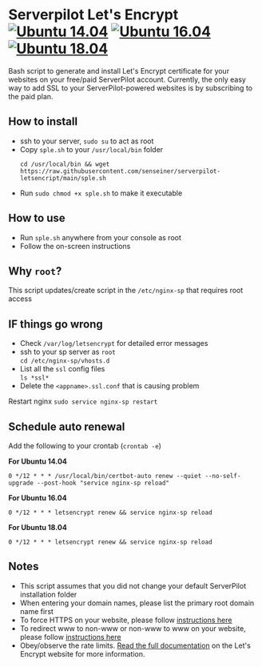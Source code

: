 # Serverpilot Let's Encrypt [![Ubuntu 14.04](https://img.shields.io/badge/Ubuntu-14.04-brightgreen.svg)]() [![Ubuntu 16.04](https://img.shields.io/badge/Ubuntu-16.04-brightgreen.svg)]()[![Ubuntu 18.04](https://img.shields.io/badge/Ubuntu-18.04-brightgreen.svg)]()

Bash script to generate and install Let's Encrypt certificate for your websites on your free/paid ServerPilot account. Currently, the only easy way to add SSL to your ServerPilot-powered websites is by subscribing to the paid plan.

## How to install
- ssh to your server, `sudo su` to act as root
- Copy `sple.sh` to your `/usr/local/bin` folder
  ```
  cd /usr/local/bin && wget https://raw.githubusercontent.com/senseiner/serverpilot-letsencript/main/sple.sh
  ```
- Run `sudo chmod +x sple.sh` to make it executable

## How to use
- Run `sple.sh` anywhere from your console as root
- Follow the on-screen instructions

## Why `root`?
This script updates/create script in the `/etc/nginx-sp` that requires root access

## IF things go wrong
- Check `/var/log/letsencrypt` for detailed error messages
- ssh to your sp server as `root`  
  `cd /etc/nginx-sp/vhosts.d`  
- List all the `ssl` config files  
  `ls *ssl*`  
- Delete the `<appname>.ssl.conf` that is causing problem

Restart nginx
`sudo service nginx-sp restart`

## Schedule auto renewal
Add the following to your crontab (`crontab -e`)

**For Ubuntu 14.04**  
```
0 */12 * * * /usr/local/bin/certbot-auto renew --quiet --no-self-upgrade --post-hook "service nginx-sp reload"
```

**For Ubuntu 16.04**  
```
0 */12 * * * letsencrypt renew && service nginx-sp reload
```

**For Ubuntu 18.04**  
```
0 */12 * * * letsencrypt renew && service nginx-sp reload
```

## Notes
- This script assumes that you did not change your default ServerPilot installation folder
- When entering your domain names, please list the primary root domain name first
- To force HTTPS on your website, please follow [instructions here](https://serverpilot.io/community/articles/how-to-force-SSL-by-redirecting-http-to-https.html)
- To redirect www to non-www or non-www to www on your website, please follow [instructions here](https://serverpilot.io/community/articles/how-to-redirect-to-a-different-domain.html)
- Obey/observe the rate limits. [Read the full documentation](https://letsencrypt.org/docs/rate-limits/) on the Let's Encrypt website for more information.
